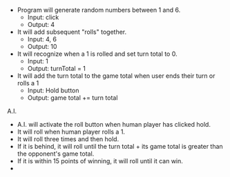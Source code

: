 * Program will generate random numbers between 1 and 6.
  * Input: click
  * Output: 4
* It will add subsequent "rolls" together.
  * Input: 4, 6
  * Output: 10
* It will recognize when a 1 is rolled and set turn total to 0.
  * Input: 1
  * Output: turnTotal = 1
* It will add the turn total to the game total when user ends their turn or rolls a 1
  * Input: Hold button
  * Output: game total += turn total
<!-- * It will alert the user when their turn is over.
  * Input: 1
  * Output: Next player's turn. -->


A.I.
* A.I. will activate the roll button when human player has clicked hold.
* It will roll when human player rolls a 1.
* It will roll three times and then hold.
* If it is behind, it will roll until the turn total + its game total is greater than the opponent's game total.
* If it is within 15 points of winning, it will roll until it can win.
* 
